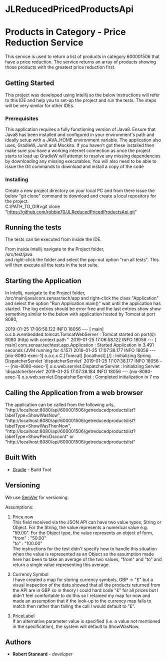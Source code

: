 # JLReducedPricedProductsApi

# Products in Category - Price Reduction Service

This service is used to return a list of products in category 600001506 that have a price reduction. The service returns an array of products showing those products with the greatest price reduction first.

## Getting Started

This project was developed using Intellij so the below instructions will refer to this IDE and help you to set-up the project and run the tests. The steps will be very similar for other IDEs.

### Prerequisites

This application requires a fully functioning version of Java8. Ensure that Java8 has been installed and configured in your environment's path and ideally setup
with a JAVA_HOME environment variable. The application also uses, GradleW, Junit and Mockito. If you haven't got these installed then make sure you have a
working internet connection as once the project starts to load up GradleW will attempt to resolve any missing dependencies by downloading any missing executables. You will also
need to be able to issue the Git commands to download and install a copy of the code

### Installing

Create a new project directory on your local PC and from there issue the below "git clone" command to download and create a local repository for the project.  
C:\PATH_TO_DIR\>git clone "https://github.com/robbie70/JLReducedPricedProductsApi.git"  

## Running the tests

The tests can be executed from inside the IDE.

From inside Intellij navigate to the Project folder,  
/src/test/java  
and right-click the folder and select the pop-out option "run all tests". This will then execute all the tests in the test suite.

## Starting the Application
In Intellij, navigate to the Project folder,  
/src/main/java/com.zensar.tech/app
and right-click the class "Application" and select the option "Run Application.main()" wait until the application has started. The log entries should be error free and the last entries show show something similar to the below with application hosted by Tomcat at port 8080,  
  
2019-01-25 17:06:58.122  INFO 18056 --- [           main] o.s.b.w.embedded.tomcat.TomcatWebServer  : Tomcat started on port(s): 8080 (http) with context path ''
2019-01-25 17:06:58.122  INFO 18056 --- [           main] com.zensar.techtest.app.Application      : Started Application in 3.491 seconds (JVM running for 4.157)
2019-01-25 17:07:38.177  INFO 18056 --- [nio-8080-exec-1] o.a.c.c.C.[Tomcat].[localhost].[/]       : Initializing Spring DispatcherServlet 'dispatcherServlet'
2019-01-25 17:07:38.177  INFO 18056 --- [nio-8080-exec-1] o.s.web.servlet.DispatcherServlet        : Initializing Servlet 'dispatcherServlet'
2019-01-25 17:07:38.184  INFO 18056 --- [nio-8080-exec-1] o.s.web.servlet.DispatcherServlet        : Completed initialization in 7 ms  

## Calling the Application from a web browser
The application can  be called from the following urls,  
"http://localhost:8080/api/600001506/getreducedproductslist?labelType=ShowWasNow",
"http://localhost:8080/api/600001506/getreducedproductslist?labelType=ShowWasThenNow",
"http://localhost:8080/api/600001506/getreducedproductslist?labelType=ShowPercDscount" or
"http://localhost:8080/api/600001506/getreducedproductslist"  

## Built With

* [Gradle](https://gradle.org/) - Build Tool

## Versioning

We use [SemVer](http://semver.org/) for versioning.

Assumptions:  
1. Price.now  
This field received via the JSON API can have two value types, String or Object. For the String, the value represents a numerical value e.g. "59.00". For the Object type, the value represents an object of form,  
"from" : "50.00"  
"to"   : "100.00"  
The instructions for the test didn't specify how to handle this situation when the value is represented as an Object so the assumption made here has been to take an average of the two values, "from" and "to" and return a single value representing this average.  

2. Currency Symbol  
I have created a map for storing currency symbols, GBP -> "£" but a visual inspection of the data showed that all the products returned from the API are in GBP so in theory I could hard code "£" for all prices but I didn't feel comfortable to do this so I retained my map
for now and made an assumption that if the look-up to the currency map fails to match then rather than failing the call I would default to "£".  
  
3. PriceLabel  
If an alternative parameter value is specified (i.e. a value not mentioned in the specification), the system will default to ShowWasNow.  
## Authors

* **Robert Stannard** - *developer*
